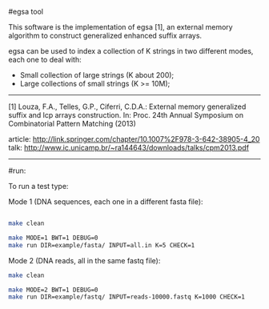 #egsa tool

This software is the implementation of egsa \[1\], an external memory algorithm to construct generalized enhanced suffix arrays.

egsa can be used to index a collection of K strings in two different modes, each one to deal with:

* Small collection of large strings (K about 200);
* Large collections of small strings (K >= 10M);

------------

\[1\] 
Louza, F.A., Telles, G.P., Ciferri, C.D.A.: External memory generalized 
suffix and lcp arrays construction. In: Proc. 24th Annual Symposium on Combinatorial Pattern Matching (2013)

article: http://link.springer.com/chapter/10.1007%2F978-3-642-38905-4_20
talk: http://www.ic.unicamp.br/~ra144643/downloads/talks/cpm2013.pdf

------------

#run:

To run a test type:


Mode 1 (DNA sequences, each one in a different fasta file):
```sh

make clean

make MODE=1 BWT=1 DEBUG=0
make run DIR=example/fasta/ INPUT=all.in K=5 CHECK=1
```

Mode 2 (DNA reads, all in the same fastq file):
```sh
make clean

make MODE=2 BWT=1 DEBUG=0
make run DIR=example/fastq/ INPUT=reads-10000.fastq K=1000 CHECK=1
```

